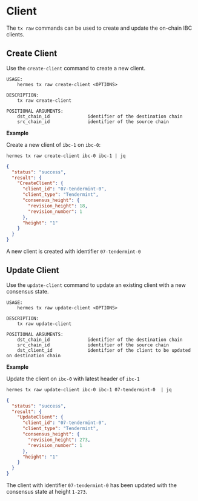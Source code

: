 # Client
The `tx raw` commands can be used to create and update the on-chain IBC clients.

## Create Client
Use the `create-client` command to create a new client.

```shell
USAGE:
    hermes tx raw create-client <OPTIONS>

DESCRIPTION:
    tx raw create-client

POSITIONAL ARGUMENTS:
    dst_chain_id              identifier of the destination chain
    src_chain_id              identifier of the source chain

```

__Example__

Create a new client of `ibc-1` on `ibc-0`:

```shell
hermes tx raw create-client ibc-0 ibc-1 | jq
```

```json
{
  "status": "success",
  "result": {
    "CreateClient": {
      "client_id": "07-tendermint-0",
      "client_type": "Tendermint",
      "consensus_height": {
        "revision_height": 18,
        "revision_number": 1
      },
      "height": "1"
    }
  }
}
```

A new client is created with identifier `07-tendermint-0`

## Update Client
Use the `update-client` command to update an existing client with a new consensus state.

```shell
USAGE:
    hermes tx raw update-client <OPTIONS>

DESCRIPTION:
    tx raw update-client

POSITIONAL ARGUMENTS:
    dst_chain_id              identifier of the destination chain
    src_chain_id              identifier of the source chain
    dst_client_id             identifier of the client to be updated on destination chain
```

__Example__

Update the client on `ibc-0` with latest header of `ibc-1`

```shell
hermes tx raw update-client ibc-0 ibc-1 07-tendermint-0  | jq
```

```json
{
  "status": "success",
  "result": {
    "UpdateClient": {
      "client_id": "07-tendermint-0",
      "client_type": "Tendermint",
      "consensus_height": {
        "revision_height": 273,
        "revision_number": 1
      },
      "height": "1"
    }
  }
}
```

The client with identifier `07-tendermint-0` has been updated with the consensus state at height `1-273`.
